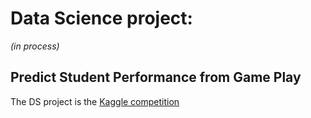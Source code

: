 # Data Science project:
*(in process)*
## Predict Student Performance from Game Play
The DS project is the [Kaggle competition](https://www.kaggle.com/competitions/predict-student-performance-from-game-play/overview)
